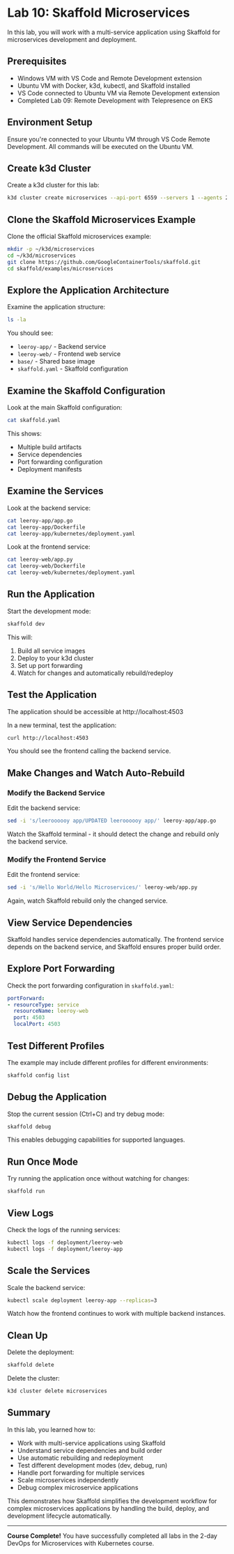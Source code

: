# Lab 10: Skaffold Microservices

In this lab, you will work with a multi-service application using Skaffold for microservices development and deployment.

## Prerequisites
- Windows VM with VS Code and Remote Development extension
- Ubuntu VM with Docker, k3d, kubectl, and Skaffold installed
- VS Code connected to Ubuntu VM via Remote Development extension
- Completed Lab 09: Remote Development with Telepresence on EKS

## Environment Setup
Ensure you're connected to your Ubuntu VM through VS Code Remote Development. All commands will be executed on the Ubuntu VM.

## Create k3d Cluster

Create a k3d cluster for this lab:

```bash
k3d cluster create microservices --api-port 6559 --servers 1 --agents 2 --port "80:80@loadbalancer" --wait
```

## Clone the Skaffold Microservices Example

Clone the official Skaffold microservices example:

```bash
mkdir -p ~/k3d/microservices
cd ~/k3d/microservices
git clone https://github.com/GoogleContainerTools/skaffold.git
cd skaffold/examples/microservices
```

## Explore the Application Architecture

Examine the application structure:

```bash
ls -la
```

You should see:
- `leeroy-app/` - Backend service
- `leeroy-web/` - Frontend web service  
- `base/` - Shared base image
- `skaffold.yaml` - Skaffold configuration

## Examine the Skaffold Configuration

Look at the main Skaffold configuration:

```bash
cat skaffold.yaml
```

This shows:
- Multiple build artifacts
- Service dependencies
- Port forwarding configuration
- Deployment manifests

## Examine the Services

Look at the backend service:

```bash
cat leeroy-app/app.go
cat leeroy-app/Dockerfile
cat leeroy-app/kubernetes/deployment.yaml
```

Look at the frontend service:

```bash
cat leeroy-web/app.py
cat leeroy-web/Dockerfile
cat leeroy-web/kubernetes/deployment.yaml
```

## Run the Application

Start the development mode:

```bash
skaffold dev
```

This will:
1. Build all service images
2. Deploy to your k3d cluster
3. Set up port forwarding
4. Watch for changes and automatically rebuild/redeploy

## Test the Application

The application should be accessible at http://localhost:4503

In a new terminal, test the application:

```bash
curl http://localhost:4503
```

You should see the frontend calling the backend service.

## Make Changes and Watch Auto-Rebuild

### Modify the Backend Service

Edit the backend service:

```bash
sed -i 's/leeroooooy app/UPDATED leeroooooy app/' leeroy-app/app.go
```

Watch the Skaffold terminal - it should detect the change and rebuild only the backend service.

### Modify the Frontend Service

Edit the frontend service:

```bash
sed -i 's/Hello World/Hello Microservices/' leeroy-web/app.py
```

Again, watch Skaffold rebuild only the changed service.

## View Service Dependencies

Skaffold handles service dependencies automatically. The frontend service depends on the backend service, and Skaffold ensures proper build order.

## Explore Port Forwarding

Check the port forwarding configuration in `skaffold.yaml`:

```yaml
portForward:
- resourceType: service
  resourceName: leeroy-web
  port: 4503
  localPort: 4503
```

## Test Different Profiles

The example may include different profiles for different environments:

```bash
skaffold config list
```

## Debug the Application

Stop the current session (Ctrl+C) and try debug mode:

```bash
skaffold debug
```

This enables debugging capabilities for supported languages.

## Run Once Mode

Try running the application once without watching for changes:

```bash
skaffold run
```

## View Logs

Check the logs of the running services:

```bash
kubectl logs -f deployment/leeroy-web
kubectl logs -f deployment/leeroy-app
```

## Scale the Services

Scale the backend service:

```bash
kubectl scale deployment leeroy-app --replicas=3
```

Watch how the frontend continues to work with multiple backend instances.

## Clean Up

Delete the deployment:

```bash
skaffold delete
```

Delete the cluster:

```bash
k3d cluster delete microservices
```

## Summary

In this lab, you learned how to:
- Work with multi-service applications using Skaffold
- Understand service dependencies and build order
- Use automatic rebuilding and redeployment
- Test different development modes (dev, debug, run)
- Handle port forwarding for multiple services
- Scale microservices independently
- Debug complex microservice applications

This demonstrates how Skaffold simplifies the development workflow for complex microservices applications by handling the build, deploy, and development lifecycle automatically.

---

**Course Complete!** You have successfully completed all labs in the 2-day DevOps for Microservices with Kubernetes course.